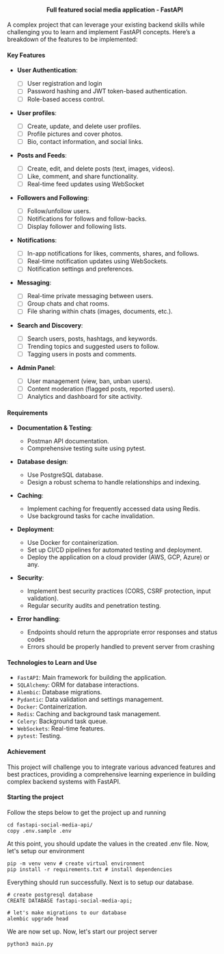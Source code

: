 <div align="center">
    <h4>Full featured social media application -  FastAPI</h4>
</div>

A complex project that can leverage your existing backend skills while challenging you to learn and implement FastAPI concepts. Here’s a breakdown of the features to be implemented:

#### Key Features

- **User Authentication**:

  - [ ] User registration and login
  - [ ] Password hashing and JWT token-based authentication.
  - [ ] Role-based access control.

- **User profiles**:

  - [ ] Create, update, and delete user profiles.
  - [ ] Profile pictures and cover photos.
  - [ ] Bio, contact information, and social links.

- **Posts and Feeds**:

  - [ ] Create, edit, and delete posts (text, images, videos).
  - [ ] Like, comment, and share functionality.
  - [ ] Real-time feed updates using WebSocket

- **Followers and Following**:

  - [ ] Follow/unfollow users.
  - [ ] Notifications for follows and follow-backs.
  - [ ] Display follower and following lists.

- **Notifications**:

  - [ ] In-app notifications for likes, comments, shares, and follows.
  - [ ] Real-time notification updates using WebSockets.
  - [ ] Notification settings and preferences.

- **Messaging**:

  - [ ] Real-time private messaging between users.
  - [ ] Group chats and chat rooms.
  - [ ] File sharing within chats (images, documents, etc.).

- **Search and Discovery**:

  - [ ] Search users, posts, hashtags, and keywords.
  - [ ] Trending topics and suggested users to follow.
  - [ ] Tagging users in posts and comments.

- **Admin Panel**:

  - [ ] User management (view, ban, unban users).
  - [ ] Content moderation (flagged posts, reported users).
  - [ ] Analytics and dashboard for site activity.

#### Requirements

- **Documentation & Testing**:

  - Postman API documentation.
  - Comprehensive testing suite using pytest.

- **Database design**:

  - Use PostgreSQL database.
  - Design a robust schema to handle relationships and indexing.

- **Caching**:

  - Implement caching for frequently accessed data using Redis.
  - Use background tasks for cache invalidation.

- **Deployment**:

  - Use Docker for containerization.
  - Set up CI/CD pipelines for automated testing and deployment.
  - Deploy the application on a cloud provider (AWS, GCP, Azure) or any.

- **Security**:
  - Implement best security practices (CORS, CSRF protection, input validation).
  - Regular security audits and penetration testing.

- **Error handling**:
  - Endpoints should return the appropriate error responses and status codes
  - Errors should be properly handled to prevent server from crashing

#### Technologies to Learn and Use

- `FastAPI`: Main framework for building the application.
- `SQLAlchemy`: ORM for database interactions.
- `Alembic`: Database migrations.
- `Pydantic`: Data validation and settings management.
- `Docker`: Containerization.
- `Redis`: Caching and background task management.
- `Celery`: Background task queue.
- `WebSockets`: Real-time features.
- `pytest`: Testing.

#### Achievement

This project will challenge you to integrate various advanced features and best practices, providing a comprehensive learning experience in building complex backend systems with FastAPI.

#### Starting the project

Follow the steps below to get the project up and running

```shell
cd fastapi-social-media-api/
copy .env.sample .env
```

At this point, you should update the values in the created .env file. Now, let's setup our environment

```shell
pip -m venv venv # create virtual environment
pip install -r requirements.txt # install dependencies
```

Everything should run successfully. Next is to setup our database.

```shell
# create postgresql database
CREATE DATABASE fastapi-social-media-api;

# let's make migrations to our database
alembic upgrade head
```

We are now set up. Now, let's start our project server

```shell
python3 main.py
```
